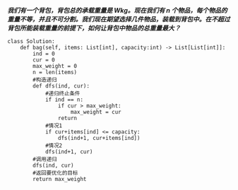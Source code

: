 ***我们有一个背包，背包总的承载重量是 Wkg。现在我们有 n 个物品，每个物品的重量不等，并且不可分割。我们现在期望选择几件物品，装载到背包中。在不超过背包所能装载重量的前提下，如何让背包中物品的总重量最大？***

```
class Solution:
    def bag(self, items: List[int], capacity:int) -> List[List[int]]:
        ind = 0
        cur = 0
        max_weight = 0
        n = len(items)
        #构造递归
        def dfs(ind, cur):
            #递归终止条件
            if ind == n:
                if cur > max_weight:
                    max_weight = cur
                return
            #情况1
            if cur+items[ind] <= capacity:
                dfs(ind+1, cur+items[ind])
            #情况2
            dfs(ind+1, cur)
        #调用递归
        dfs(ind, cur)
        #返回要优化的目标
        return max_weight
```